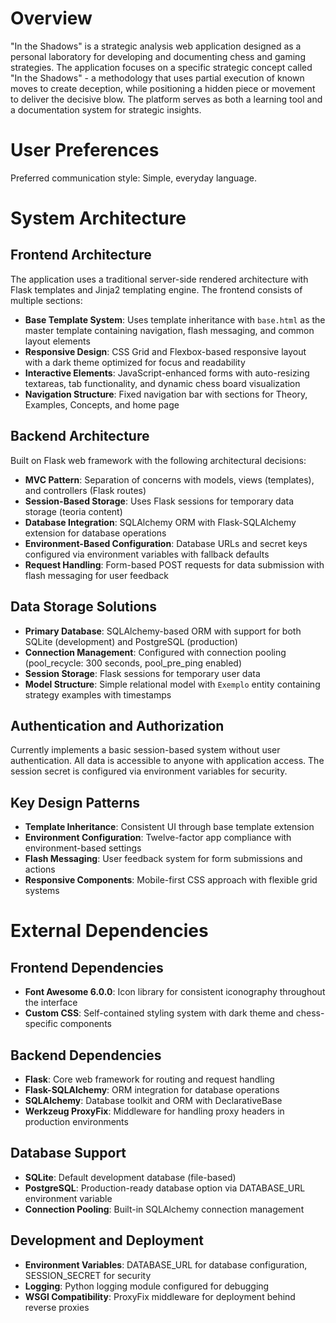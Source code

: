 # Overview

"In the Shadows" is a strategic analysis web application designed as a personal laboratory for developing and documenting chess and gaming strategies. The application focuses on a specific strategic concept called "In the Shadows" - a methodology that uses partial execution of known moves to create deception, while positioning a hidden piece or movement to deliver the decisive blow. The platform serves as both a learning tool and a documentation system for strategic insights.

# User Preferences

Preferred communication style: Simple, everyday language.

# System Architecture

## Frontend Architecture
The application uses a traditional server-side rendered architecture with Flask templates and Jinja2 templating engine. The frontend consists of multiple sections:
- **Base Template System**: Uses template inheritance with `base.html` as the master template containing navigation, flash messaging, and common layout elements
- **Responsive Design**: CSS Grid and Flexbox-based responsive layout with a dark theme optimized for focus and readability
- **Interactive Elements**: JavaScript-enhanced forms with auto-resizing textareas, tab functionality, and dynamic chess board visualization
- **Navigation Structure**: Fixed navigation bar with sections for Theory, Examples, Concepts, and home page

## Backend Architecture
Built on Flask web framework with the following architectural decisions:
- **MVC Pattern**: Separation of concerns with models, views (templates), and controllers (Flask routes)
- **Session-Based Storage**: Uses Flask sessions for temporary data storage (teoria content)
- **Database Integration**: SQLAlchemy ORM with Flask-SQLAlchemy extension for database operations
- **Environment-Based Configuration**: Database URLs and secret keys configured via environment variables with fallback defaults
- **Request Handling**: Form-based POST requests for data submission with flash messaging for user feedback

## Data Storage Solutions
- **Primary Database**: SQLAlchemy-based ORM with support for both SQLite (development) and PostgreSQL (production)
- **Connection Management**: Configured with connection pooling (pool_recycle: 300 seconds, pool_pre_ping enabled)
- **Session Storage**: Flask sessions for temporary user data
- **Model Structure**: Simple relational model with `Exemplo` entity containing strategy examples with timestamps

## Authentication and Authorization
Currently implements a basic session-based system without user authentication. All data is accessible to anyone with application access. The session secret is configured via environment variables for security.

## Key Design Patterns
- **Template Inheritance**: Consistent UI through base template extension
- **Environment Configuration**: Twelve-factor app compliance with environment-based settings
- **Flash Messaging**: User feedback system for form submissions and actions
- **Responsive Components**: Mobile-first CSS approach with flexible grid systems

# External Dependencies

## Frontend Dependencies
- **Font Awesome 6.0.0**: Icon library for consistent iconography throughout the interface
- **Custom CSS**: Self-contained styling system with dark theme and chess-specific components

## Backend Dependencies
- **Flask**: Core web framework for routing and request handling
- **Flask-SQLAlchemy**: ORM integration for database operations
- **SQLAlchemy**: Database toolkit and ORM with DeclarativeBase
- **Werkzeug ProxyFix**: Middleware for handling proxy headers in production environments

## Database Support
- **SQLite**: Default development database (file-based)
- **PostgreSQL**: Production-ready database option via DATABASE_URL environment variable
- **Connection Pooling**: Built-in SQLAlchemy connection management

## Development and Deployment
- **Environment Variables**: DATABASE_URL for database configuration, SESSION_SECRET for security
- **Logging**: Python logging module configured for debugging
- **WSGI Compatibility**: ProxyFix middleware for deployment behind reverse proxies